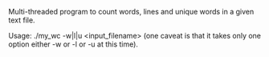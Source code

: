 Multi-threaded program to count words, lines and unique words in a given text file.

Usage: ./my_wc -w|l|u <input_filename> (one caveat is that it takes only one option either -w or -l or -u at this time).
